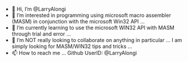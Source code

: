 - 👋 Hi, I’m @LarryAlongi
- 👀 I’m interested in programming using microsoft macro assembler (MASM) in conjunction with the microsoft Win32 API ...
- 🌱 I’m currently learning to use the microsoft WIN32 API with MASM through trial and error ...
- 💞️ I’m NOT really looking to collaborate on anything in particular ... I am simply looking for MASM/WIN32 tips and tricks ...
- 📫 How to reach me ... Github UserID: @LarryAlongi

<!---
LarryAlongi/LarryAlongi is a ✨ special ✨ repository because its `README.md` (this file) appears on your GitHub profile.
You can click the Preview link to take a look at your changes.
--->
